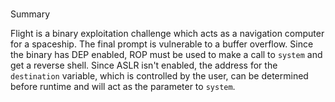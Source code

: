 #
Summary

Flight is a binary exploitation challenge which acts as a navigation computer for a spaceship. The final prompt is vulnerable to a buffer overflow. Since the binary has DEP enabled, ROP must be used to make a call to `system` and get a reverse shell. Since ASLR isn't enabled, the address for the `destination` variable, which is controlled by the user, can be determined before runtime and will act as the parameter to `system`. 

